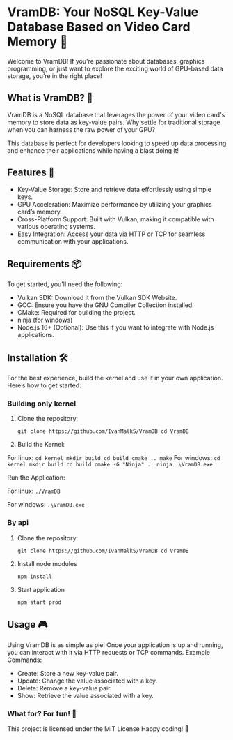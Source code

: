 # VramDB: Your NoSQL Key-Value Database Based on Video Card Memory 🚀

Welcome to VramDB! If you're passionate about databases, graphics programming, or just want to explore the exciting world of GPU-based data storage, you’re in the right place!
## What is VramDB? 🤔

VramDB is a NoSQL database that leverages the power of your video card's memory to store data as key-value pairs. Why settle for traditional storage when you can harness the raw power of your GPU?

This database is perfect for developers looking to speed up data processing and enhance their applications while having a blast doing it!
## Features 🌟

  - Key-Value Storage: Store and retrieve data effortlessly using simple keys.
  - GPU Acceleration: Maximize performance by utilizing your graphics card’s memory.
  - Cross-Platform Support: Built with Vulkan, making it compatible with various operating systems.
  - Easy Integration: Access your data via HTTP or TCP for seamless communication with your applications.

## Requirements 📦

To get started, you'll need the following:

  - Vulkan SDK: Download it from the Vulkan SDK Website.
  - GCC: Ensure you have the GNU Compiler Collection installed.
  - CMake: Required for building the project.
  - ninja (for windows)
  - Node.js 16+ (Optional): Use this if you want to integrate with Node.js applications.

## Installation 🛠️

For the best experience, build the kernel and use it in your own application. Here’s how to get started:

### Building only kernel
1. Clone the repository:

    `git clone https://github.com/IvanMalkS/VramDB
    cd VramDB`

2. Build the Kernel:

For linux:
    `cd kernel
    mkdir build
    cd build
    cmake ..
    make`
For windows: 
    `cd kernel
    mkdir build
    cd build
    cmake -G "Ninja" ..
    ninja
    .\VramDB.exe
    `

Run the Application:

For linux:
    `./VramDB`
    
For windows:
    `.\VramDB.exe`

### By api
1. Clone the repository:

    `git clone https://github.com/IvanMalkS/VramDB
    cd VramDB`

2. Install node modules

    `npm install`

3. Start application

    `npm start prod`

## Usage 🎮

Using VramDB is as simple as pie! Once your application is up and running, you can interact with it via HTTP requests or TCP commands.
Example Commands:

- Create: Store a new key-value pair.
- Update: Change the value associated with a key.
- Delete: Remove a key-value pair.
- Show: Retrieve the value associated with a key.

### What for? For fun! 🫠

This project is licensed under the MIT License
Happy coding! 🎉
